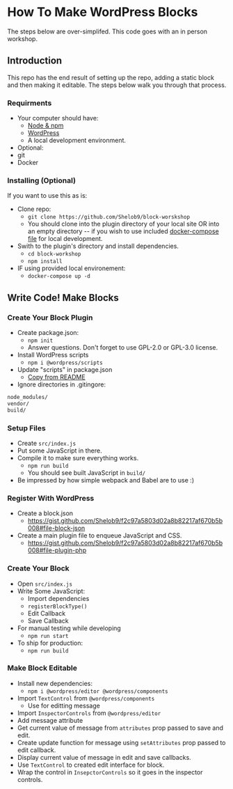 # How To Make WordPress Blocks

The steps below are over-simplifed. This code goes with an in person workshop.

## Introduction

This repo has the end result of setting up the repo, adding a static block and then making it editable. The steps below walk you through that process. 

### Requirments
* Your computer should have:
  * [Node & npm](https://nodejs.org/en/)
  * [WordPress](https://wordpress.org/download/)
  * A local development environment.
 * Optional:
  * git
  * Docker
   
### Installing (Optional)

If you want to use this as is:
* Clone repo:
  * `git clone https://github.com/Shelob9/block-worskshop`
  * You should clone into the plugin directory of your local site OR into an empty directory -- if you wish to use included [docker-compose file](https://github.com/Shelob9/block-worskshop/blob/master/docker-compose.yml) for local development.
* Swith to the plugin's directory and install dependencies.
  * `cd block-workshop`
  * `npm install`
* IF using provided local environement:
  * `docker-compose up -d`

## Write Code! Make Blocks

### Create Your Block Plugin

* Create package.json:
  *  `npm init`
  *  Answer questions. Don't forget to use GPL-2.0 or GPL-3.0 license.
* Install WordPress scripts
  * `npm i @wordpress/scripts`
* Update "scripts" in package.json
  * [Copy from README](https://www.npmjs.com/package/@wordpress/scripts#setup)
* Ignore directories in .gitingore:
  
```bash
node_modules/
vendor/
build/
```

### Setup Files

* Create `src/index.js`
* Put some JavaScript in there.
* Compile it to make sure everything works.
  * `npm run build`
  * You should see built JavaScript in `build/`
* Be impressed by how simple webpack and Babel are to use :)

### Register With WordPress

* Create a block.json
  * https://gist.github.com/Shelob9/f2c97a5803d02a8b82217af670b5b008#file-block-json
* Create a main plugin file to enqueue JavaScript and CSS.
  * https://gist.github.com/Shelob9/f2c97a5803d02a8b82217af670b5b008#file-plugin-php

### Create Your Block

* Open `src/index.js`
* Write Some JavaScript:
  * Import dependencies
  * `registerBlockType()`
  * Edit Callback
  * Save Callback
* For manual testing while developing
  * `npm run start`
* To ship for production:
  * `npm run build`

### Make Block Editable

* Install new dependencies:
  * `npm i @wordpress/editor @wordpress/components`
* Import `TextControl` from `@wordpress/components`
  * Use for editting message
* Import `InspectorControls` from `@wordpress/editor`
* Add message attribute
* Get current value of message from `attributes` prop passed to save and edit.
* Create update function for message using `setAttributes` prop passed to edit callback.
* Display current value of message in edit and save callbacks.
* Use `TextControl` to created edit interface for block.
* Wrap the control in `InsepctorControls` so it goes in the inspector controls.


